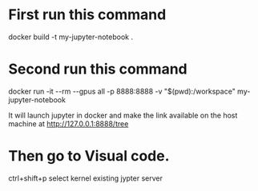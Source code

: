 # First run this command 
docker build -t my-jupyter-notebook .

# Second run this command

docker run -it --rm --gpus all -p 8888:8888 -v "$(pwd):/workspace" my-jupyter-notebook

It will launch jupyter in docker and make the link available on the host machine at
http://127.0.0.1:8888/tree

# Then go to Visual code.
ctrl+shift+p 
select kernel 
existing jypter server 
